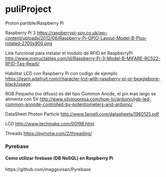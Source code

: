 # puliProject
Proton partible/Raspberry Pi

Raspberry Pi 3
https://raspberrypi-spy.co.uk/wp-content/uploads/2012/06/Raspberry-Pi-GPIO-Layout-Model-B-Plus-rotated-2700x900.png

Link funcional para instalar el modulo de RFID en RaspberryPI
http://www.instructables.com/id/Raspberry-Pi-3-Model-B-MIFARE-RC522-RFID-Tag-Readi/

Habilitar LCD con Raspberry Pi con codigo de ejemplo
https://learn.adafruit.com/character-lcd-with-raspberry-pi-or-beaglebone-black/usage

RGB Pequeño (no difuso) es del tipo Common Anode, el pin mas largo se alimenta con 5V
http://www.silvinopresa.com/how-to/arduino/rgb-led-common-annode-controlled-by-potentiometers-and-arduino/

DataSheet Photon Particle
http://www.farnell.com/datasheets/1960125.pdf

LCD
http://www.techmake.com/00198.html

Threads
https://pymotw.com/2/threading/

<h3> Pyrebase </h3> 
<h4> Como utilizar firebase (DB NoSQL) en Raspberry Pi </h4>
https://github.com/maggsvisan/Pyrebase

